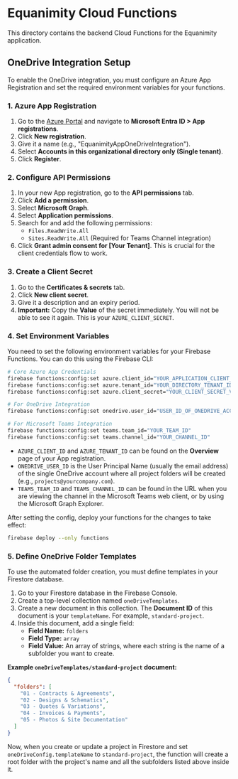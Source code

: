 # Equanimity Cloud Functions

This directory contains the backend Cloud Functions for the Equanimity application.

## OneDrive Integration Setup

To enable the OneDrive integration, you must configure an Azure App Registration and set the required environment variables for your functions.

### 1. Azure App Registration

1.  Go to the [Azure Portal](https://portal.azure.com/) and navigate to **Microsoft Entra ID > App registrations**.
2.  Click **New registration**.
3.  Give it a name (e.g., "EquanimityAppOneDriveIntegration").
4.  Select **Accounts in this organizational directory only (Single tenant)**.
5.  Click **Register**.

### 2. Configure API Permissions

1.  In your new App registration, go to the **API permissions** tab.
2.  Click **Add a permission**.
3.  Select **Microsoft Graph**.
4.  Select **Application permissions**.
5.  Search for and add the following permissions:
    *   `Files.ReadWrite.All`
    *   `Sites.ReadWrite.All` (Required for Teams Channel integration)
6.  Click **Grant admin consent for [Your Tenant]**. This is crucial for the client credentials flow to work.

### 3. Create a Client Secret

1.  Go to the **Certificates & secrets** tab.
2.  Click **New client secret**.
3.  Give it a description and an expiry period.
4.  **Important:** Copy the **Value** of the secret immediately. You will not be able to see it again. This is your `AZURE_CLIENT_SECRET`.

### 4. Set Environment Variables

You need to set the following environment variables for your Firebase Functions. You can do this using the Firebase CLI:

```bash
# Core Azure App Credentials
firebase functions:config:set azure.client_id="YOUR_APPLICATION_CLIENT_ID"
firebase functions:config:set azure.tenant_id="YOUR_DIRECTORY_TENANT_ID"
firebase functions:config:set azure.client_secret="YOUR_CLIENT_SECRET_VALUE"

# For OneDrive Integration
firebase functions:config:set onedrive.user_id="USER_ID_OF_ONEDRIVE_ACCOUNT"

# For Microsoft Teams Integration
firebase functions:config:set teams.team_id="YOUR_TEAM_ID"
firebase functions:config:set teams.channel_id="YOUR_CHANNEL_ID"
```

*   `AZURE_CLIENT_ID` and `AZURE_TENANT_ID` can be found on the **Overview** page of your App registration.
*   `ONEDRIVE_USER_ID` is the User Principal Name (usually the email address) of the single OneDrive account where all project folders will be created (e.g., `projects@yourcompany.com`).
*   `TEAMS_TEAM_ID` and `TEAMS_CHANNEL_ID` can be found in the URL when you are viewing the channel in the Microsoft Teams web client, or by using the Microsoft Graph Explorer.

After setting the config, deploy your functions for the changes to take effect:

```bash
firebase deploy --only functions
```

### 5. Define OneDrive Folder Templates

To use the automated folder creation, you must define templates in your Firestore database.

1.  Go to your Firestore database in the Firebase Console.
2.  Create a top-level collection named `oneDriveTemplates`.
3.  Create a new document in this collection. The **Document ID** of this document is your `templateName`. For example, `standard-project`.
4.  Inside this document, add a single field:
    *   **Field Name:** `folders`
    *   **Field Type:** `array`
    *   **Field Value:** An array of strings, where each string is the name of a subfolder you want to create.

**Example `oneDriveTemplates/standard-project` document:**

```json
{
  "folders": [
    "01 - Contracts & Agreements",
    "02 - Designs & Schematics",
    "03 - Quotes & Variations",
    "04 - Invoices & Payments",
    "05 - Photos & Site Documentation"
  ]
}
```

Now, when you create or update a project in Firestore and set `oneDriveConfig.templateName` to `standard-project`, the function will create a root folder with the project's name and all the subfolders listed above inside it.
